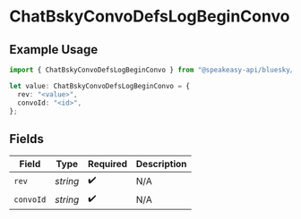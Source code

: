 # ChatBskyConvoDefsLogBeginConvo

## Example Usage

```typescript
import { ChatBskyConvoDefsLogBeginConvo } from "@speakeasy-api/bluesky/models/components";

let value: ChatBskyConvoDefsLogBeginConvo = {
  rev: "<value>",
  convoId: "<id>",
};
```

## Fields

| Field              | Type               | Required           | Description        |
| ------------------ | ------------------ | ------------------ | ------------------ |
| `rev`              | *string*           | :heavy_check_mark: | N/A                |
| `convoId`          | *string*           | :heavy_check_mark: | N/A                |